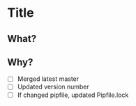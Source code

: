 # Title
## What?
## Why?
- [ ] Merged latest master
- [ ] Updated version number
- [ ] If changed pipfile, updated Pipfile.lock

